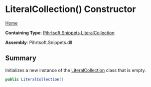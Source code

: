 # LiteralCollection\(\) Constructor

[Home](../../../../README.md#_top)

**Containing Type**: [Pihrtsoft.Snippets](../../README.md#_top)\.[LiteralCollection](../README.md#_top)

**Assembly**: Pihrtsoft\.Snippets\.dll

## Summary

Initializes a new instance of the [LiteralCollection](../README.md#_top) class that is empty\.

```csharp
public LiteralCollection()
```

